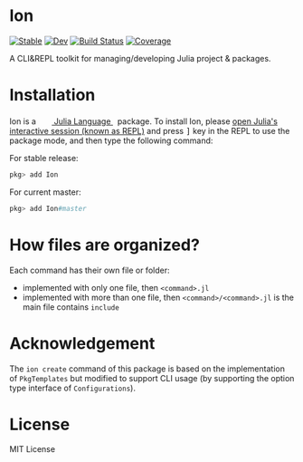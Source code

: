 # Ion

[![Stable](https://img.shields.io/badge/docs-stable-blue.svg)](https://Roger-luo.github.io/Ion.jl/stable)
[![Dev](https://img.shields.io/badge/docs-dev-blue.svg)](https://Roger-luo.github.io/Ion.jl/dev)
[![Build Status](https://github.com/Roger-luo/Ion.jl/workflows/CI/badge.svg)](https://github.com/Roger-luo/Ion.jl/actions)
[![Coverage](https://codecov.io/gh/Roger-luo/Ion.jl/branch/master/graph/badge.svg)](https://codecov.io/gh/Roger-luo/Ion.jl)

A CLI&REPL toolkit for managing/developing Julia project & packages.

# Installation

<p>
Ion is a &nbsp;
    <a href="https://julialang.org">
        <img src="https://raw.githubusercontent.com/JuliaLang/julia-logo-graphics/master/images/julia.ico" width="16em">
        Julia Language
    </a>
    &nbsp; package. To install Ion,
    please <a href="https://docs.julialang.org/en/v1/manual/getting-started/">open
    Julia's interactive session (known as REPL)</a> and press <kbd>]</kbd> key in the REPL to use the package mode, and then type the following command:
</p>

For stable release:

```julia
pkg> add Ion
```

For current master:

```julia
pkg> add Ion#master
```

# How files are organized?

Each command has their own file or folder:

- implemented with only one file, then `<command>.jl`
- implemented with more than one file, then `<command>/<command>.jl` is the main file contains `include`

# Acknowledgement

The `ion create` command of this package is based on the implementation of `PkgTemplates`
but modified to support CLI usage (by supporting the option type interface of `Configurations`).

# License

MIT License
